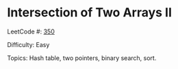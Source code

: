# Intersection of Two Arrays II

LeetCode #: [350](https://leetcode.com/problems/intersection-of-two-arrays-ii/)

Difficulty: Easy

Topics: Hash table, two pointers, binary search, sort.
